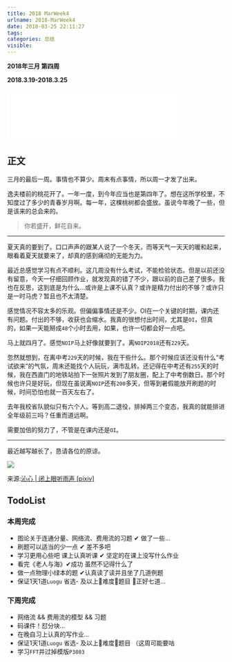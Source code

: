 ```yaml
---
title: 2018 MarWeek4
urlname: 2018-MarWeek4
date: 2018-03-25 22:11:27
tags:
categories: 总结
visible:
---
```


**2018年三月 第四周**

**2018.3.19-2018.3.25**
<!-- more -->

<iframe frameborder="no" border="0" marginwidth="0" marginheight="0" width=400 height=120 src="//music.163.com/outchain/player?type=2&id=406355&auto=0&height=66"></iframe>

## 正文

三月的最后一周。事情也不算少。周末有点事情，所以周一才发了出来。

逸夫楼前的桃花开了。一年一度，到今年应当也是第四年了。想在这所学校里，不知度过了多少的青春岁月啊。每一年，这棵桃树都会盛放。虽说今年晚了一些，但是该来的总会来的。

> 你若盛开，鲜花自来。

- - -

夏天真的要到了。口口声声的跟某人说了一个冬天，而等天气一天天的暖和起来，眼看着夏天就要来了，却真的感到痛彻的无能为力。

最近总感觉学习有点不顺利。这几周没有什么考试，不能检验状态。但是以前还没有留意，今天一仔细回顾作业，就发现真的错了不少，跟以前的自己差了很多。我也在反思，这到底是为什么...或许是上课不认真？或许是精力付出的不够？或许只是一时马虎？暂且也不太清楚。

感觉情况不容太多的乐观。但偏偏事情还是不少。OI在一个关键的时期，课内还有问题。付出的不够，收获也会缩水。我真的很想付出时间，尤其是`OI`，但真的，如果一天能掰成`48`个小时去用，如果，也许一切都会好一点吧。

马上就四月了。感觉`NOIP`马上好像就要到了。离`NOIP2018`还有`229`天。

忽然就想到，在离中考`229`天的时候，我在干些什么。那个时候应该还没有什么“考试欲来”的气氛，周末还能找个人玩玩，满市乱转。还记得在中考还有`255`天的时候，我在西直门的地铁站拍下一张照片发到了朋友圈，配上了中考倒数日。那个时候也许只是好玩，但现在虽说离`NOIP`还有`200`多天，但等到暑假能放开刷题的时候，时间恐怕也就一百天左右了。

去年我校省队貌似只有六个人。等到高二退役，排掉两三个变态，我真的就能排进全年级前三吗？任重而道远啊。

需要加倍的努力了，不管是在课内还是`OI`。

- - -

最近越写越长了，恳请各位的原谅。

![](title.jpg)

来源:[沁心 | 闭上眼听雨声 [pixiv]](https://www.pixiv.net/member_illust.php?mode=medium&illust_id=57978165)

## TodoList

### 本周完成

+ 图论关于连通分量、网络流、费用流的习题 ✔ 做了一些...
+ 刷题可以适当的少一点 ✔ 差不多吧
+ 学习更用心些吧 课上认真听课 ✔ 坚定的在课上没写什么作业
+ 看完《老人与海》✔成功 虽然不记得什么了
+ 做一点物理小绿本的题 ✔认真读了读并且坐了几道例题
+ 保证$1$天$1$道`Luogu` 省选- 及以上难度题目 ✔正好七道...

### 下周完成

+ 网络流 && 费用流的模型 && 习题
+ 码课件！怼分块...
+ 在晚自习上认真的写作业...
+ 保证$1$天$1$道`Luogu` 省选- 及以上难度题目 （这周可能要咕
+ 学习`FFT`并过掉模版`P3803`
